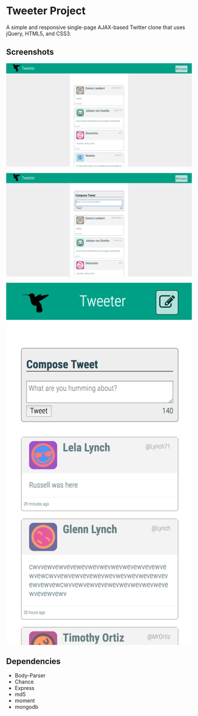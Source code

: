# Tweeter Project

A simple and responsive single-page AJAX-based Twitter clone that uses jQuery, HTML5, and CSS3.

## Screenshots

!["Tweeter Homepage"](https://github.com/parmvirthind/tweeter/blob/master/docs/Tweeter%20Homepage.png?raw=true)

!["Compose tweet box"](https://github.com/parmvirthind/tweeter/blob/master/docs/Compose%20Tweet.png?raw=true)

!["Mobile-view"](https://github.com/parmvirthind/tweeter/blob/master/docs/Mobile-view.png?raw=true)

## Dependencies

- Body-Parser
- Chance
- Express
- md5
- moment
- mongodb
